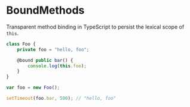 # BoundMethods

Transparent method binding in TypeScript to persist the lexical scope of `this`.

```ts
class Foo {
    private foo = "hello, foo";

    @bound public bar() {
        console.log(this.foo);
    }
}

var foo = new Foo();

setTimeout(foo.bar, 500); // "hello, foo"
```
